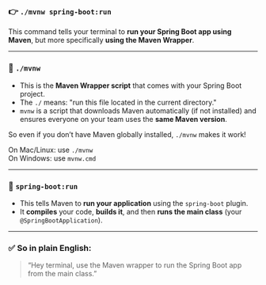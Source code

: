 
### 👉 `./mvnw spring-boot:run`

This command tells your terminal to **run your Spring Boot app using Maven**, but more specifically **using the Maven Wrapper**.



---

### 🧩 `./mvnw`

- This is the **Maven Wrapper script** that comes with your Spring Boot project.
- The `./` means: "run this file located in the current directory."
- `mvnw` is a script that downloads Maven automatically (if not installed) and ensures everyone on your team uses the **same Maven version**.

So even if you don’t have Maven globally installed, `./mvnw` makes it work!

On Mac/Linux: use `./mvnw`  
On Windows: use `mvnw.cmd`

---

### 🧩 `spring-boot:run`

- This tells Maven to **run your application** using the `spring-boot` plugin.
- It **compiles** your code, **builds it**, and then **runs the main class** (your `@SpringBootApplication`).

---

### ✅ So in plain English:

> “Hey terminal, use the Maven wrapper to run the Spring Boot app from the main class.”

